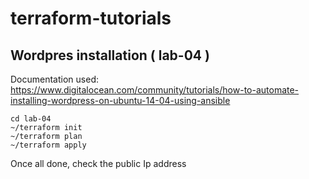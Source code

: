 # terraform-tutorials

## Wordpres installation ( lab-04 )

Documentation used: https://www.digitalocean.com/community/tutorials/how-to-automate-installing-wordpress-on-ubuntu-14-04-using-ansible

```
cd lab-04
~/terraform init
~/terraform plan
~/terraform apply

```

Once all done, check the public Ip address
